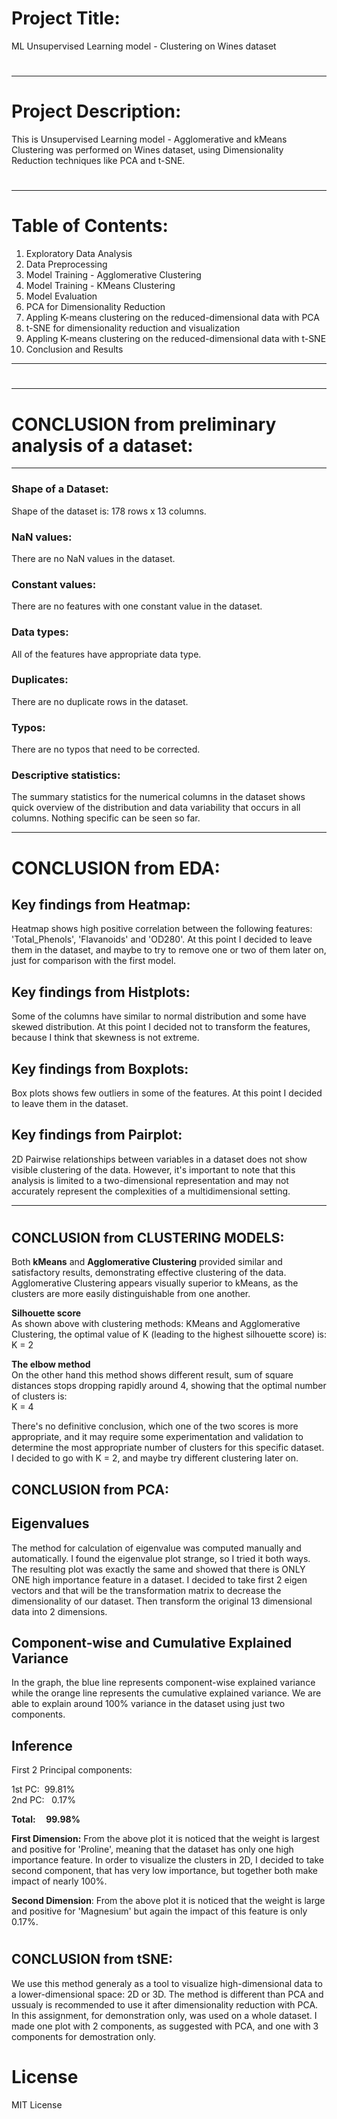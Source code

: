 # Project Title:
ML Unsupervised Learning model - Clustering on Wines dataset
#
---
# Project Description:
This is Unsupervised Learning model - Agglomerative and kMeans Clustering was performed on Wines dataset, using Dimensionality Reduction techniques like PCA and t-SNE.
#
---
# Table of Contents:

  1. Exploratory Data Analysis
  2. Data Preprocessing 
  3. Model Training - Agglomerative Clustering
  4. Model Training - KMeans Clustering
  5. Model Evaluation
  6. PCA for Dimensionality Reduction
  7. Appling K-means clustering on the reduced-dimensional data with PCA
  8. t-SNE for dimensionality reduction and visualization
  9. Appling K-means clustering on the reduced-dimensional data with t-SNE
  10. Conclusion and Results
---
#

---
# CONCLUSION from preliminary analysis of a dataset:
---
### Shape of a Dataset:     
Shape of the dataset is: 178 rows x 13 columns.

### NaN values:  
There are no NaN values in the dataset.

### Constant values:  
There are no features with one constant value in the dataset.

### Data types:  
All of the features have appropriate data type.

### Duplicates:  
There are no duplicate rows in the dataset.

### Typos:       
There are no typos that need to be corrected.

### Descriptive statistics:
The summary statistics for the numerical columns in the dataset shows quick overview of the distribution and data variability that occurs in all columns. Nothing specific can be seen so far. 


---
# CONCLUSION from EDA:
## 


## Key findings from Heatmap:
Heatmap shows high positive correlation between the following features: 'Total_Phenols', 'Flavanoids' and 'OD280'.
At this point I decided to leave them in the dataset, and maybe to try to remove one or two of them later on, just for comparison with the first model. 

## Key findings from Histplots:  
Some of the columns have similar to normal distribution and some have skewed distribution. At this point I decided not to transform the features, because I think that skewness is not extreme.

## Key findings from Boxplots:
Box plots shows few outliers in some of the features. At this point I decided to leave them in the dataset.

## Key findings from Pairplot:
2D Pairwise relationships between variables in a dataset does not show visible clustering of the data. However, it's important to note that this analysis is limited to a two-dimensional representation and may not accurately represent the complexities of a multidimensional setting.

---

#
## CONCLUSION from CLUSTERING MODELS:

Both **kMeans** and **Agglomerative Clustering** provided similar and satisfactory results, demonstrating effective clustering of the data. Agglomerative Clustering appears visually superior to kMeans, as the clusters are more easily distinguishable from one another.

**Silhouette score**   
As shown above with clustering methods: KMeans and Agglomerative Clustering, the optimal value of K (leading to the highest silhouette score) is:    
K = 2

**The elbow method**    
On the other hand this method shows different result, sum of square distances stops dropping rapidly around 4, showing that the optimal number of clusters is:    
K = 4

There's no definitive conclusion, which one of the two scores is more appropriate, and it may require some experimentation and validation to determine the most appropriate number of clusters for this specific dataset.
I decided to go with K = 2, and maybe try different clustering later on. 

## CONCLUSION from PCA:

## Eigenvalues
The method for calculation of eigenvalue was computed manually and automatically. I found the eigenvalue plot strange, so I tried it both ways. The resulting plot was exactly the same and showed that there is ONLY ONE high importance feature in a dataset.
I decided to take first 2 eigen vectors and that will be the transformation matrix to decrease the dimensionality of our dataset. Then transform the original 13 dimensional data into 2 dimensions.


## Component-wise and Cumulative Explained Variance    

In the graph, the blue line represents component-wise explained variance while the orange line represents the cumulative explained variance. We are able to explain around 100% variance in the dataset using just two components.


## Inference    

First 2 Principal components:

1st PC:&nbsp; 99.81%   
2nd PC:&nbsp;&nbsp; 0.17%

**Total:&nbsp;&nbsp;&nbsp;&nbsp; 99.98%**

**First Dimension:** From the above plot it is noticed that the weight is largest and positive for 'Proline', meaning that the dataset has only one high importance feature. In order to visualize the clusters in 2D, I decided to take second component, that has very low importance, but together both make impact of nearly 100%.

**Second Dimension**: From the above plot it is noticed that the weight is large and positive for 'Magnesium' but again the impact of this feature is only 0.17%.

#
## CONCLUSION from tSNE:

We use this method generaly as a tool to visualize high-dimensional data to a lower-dimensional space: 2D or 3D. The method is different than PCA and ussualy is recommended to use it after dimensionality reduction with PCA. In this assignment, for demonstration only, was used on a whole dataset. I made one plot with 2 components, as suggested with PCA, and one with 3 components for demostration only. 

#
# License
MIT License
#

